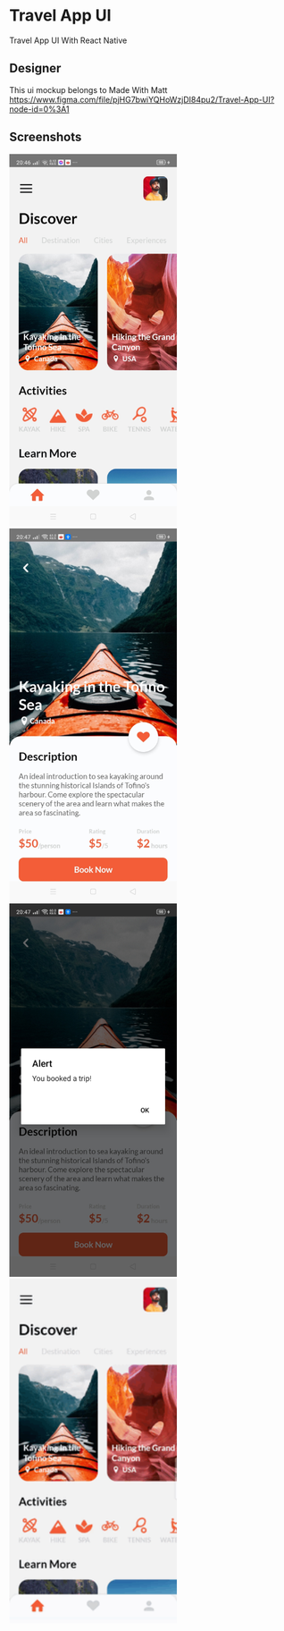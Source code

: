 # Travel App UI
Travel App UI With React Native

## Designer
This ui mockup belongs to Made With Matt<br />
https://www.figma.com/file/pjHG7bwiYQHoWzjDI84pu2/Travel-App-UI?node-id=0%3A1<br />


## Screenshots
<p float="left">
<img src="./assets/gitScreenshots/home.jpg" alt="Home" width="300px;"/>
<img src="./assets/gitScreenshots/Details.jpg" alt="Details" width="300px;"/>
<img src="./assets/gitScreenshots/Booking.jpg" alt="Booking" width="300px;"/>
<img src="./assets/gitScreenshots/presentation.gif" width="300px;"/>
</p>

